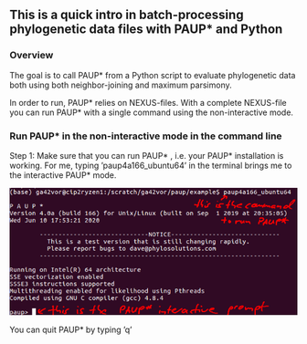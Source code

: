 ## This is a quick intro in batch-processing phylogenetic data files with PAUP* and Python

### Overview
The goal is to call PAUP* from a Python script to evaluate phylogenetic data both using both neighbor-joining and maximum parsimony.

In order to run, PAUP* relies on NEXUS-files. With a complete NEXUS-file you can run PAUP* with a single command using the non-interactive mode.

### Run PAUP* in the non-interactive mode in the command line

Step 1: Make sure that you can run PAUP* , i.e. your PAUP* installation is working. For me, typing ’paup4a166_ubuntu64’ in the terminal brings me to the interactive PAUP* mode.

<img src="figs/run_paup.png" alt="hi" class="inline"/>

You can quit PAUP* by typing ’q’
